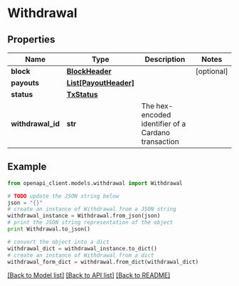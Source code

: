 # Withdrawal


## Properties
Name | Type | Description | Notes
------------ | ------------- | ------------- | -------------
**block** | [**BlockHeader**](BlockHeader.md) |  | [optional] 
**payouts** | [**List[PayoutHeader]**](PayoutHeader.md) |  | 
**status** | [**TxStatus**](TxStatus.md) |  | 
**withdrawal_id** | **str** | The hex-encoded identifier of a Cardano transaction | 

## Example

```python
from openapi_client.models.withdrawal import Withdrawal

# TODO update the JSON string below
json = "{}"
# create an instance of Withdrawal from a JSON string
withdrawal_instance = Withdrawal.from_json(json)
# print the JSON string representation of the object
print Withdrawal.to_json()

# convert the object into a dict
withdrawal_dict = withdrawal_instance.to_dict()
# create an instance of Withdrawal from a dict
withdrawal_form_dict = withdrawal.from_dict(withdrawal_dict)
```
[[Back to Model list]](../README.md#documentation-for-models) [[Back to API list]](../README.md#documentation-for-api-endpoints) [[Back to README]](../README.md)


